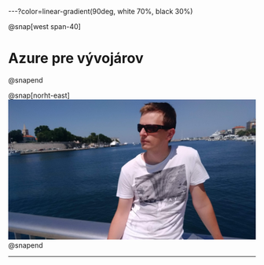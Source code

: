 ---?color=linear-gradient(90deg, white 70%, black 30%)

@snap[west span-40]
# Azure pre vývojárov
@snapend

@snap[norht-east]
![avatar](assets/img/avatar.jpg)
@snapend

---
